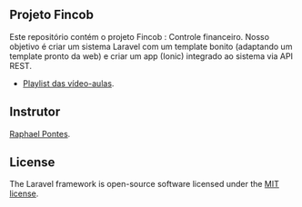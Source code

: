 
## Projeto Fincob

Este repositório contém o projeto Fincob : Controle financeiro. 
Nosso objetivo é criar um sistema Laravel com um template bonito (adaptando um template pronto da web) e criar um app (Ionic) integrado ao sistema via API REST.


- [Playlist das vídeo-aulas](https://www.youtube.com/watch?v=gULdHRR59K0&list=PLjajq2vF-P3LcmfVTGjRdGI_F-cuvfECr).


## Instrutor
[Raphael Pontes](https://www.instagram.com/raphaelkennedy/).


## License
The Laravel framework is open-source software licensed under the [MIT license](https://opensource.org/licenses/MIT).
